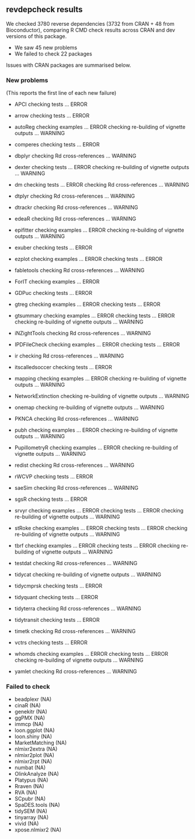 ## revdepcheck results

We checked 3780 reverse dependencies (3732 from CRAN + 48 from Bioconductor), comparing R CMD check results across CRAN and dev versions of this package.

 * We saw 45 new problems
 * We failed to check 22 packages

Issues with CRAN packages are summarised below.

### New problems
(This reports the first line of each new failure)

* APCI
  checking tests ... ERROR

* arrow
  checking tests ... ERROR

* autoReg
  checking examples ... ERROR
  checking re-building of vignette outputs ... WARNING

* comperes
  checking tests ... ERROR

* dbplyr
  checking Rd cross-references ... WARNING

* dexter
  checking tests ... ERROR
  checking re-building of vignette outputs ... WARNING

* dm
  checking tests ... ERROR
  checking Rd cross-references ... WARNING

* dtplyr
  checking Rd cross-references ... WARNING

* dtrackr
  checking Rd cross-references ... WARNING

* edeaR
  checking Rd cross-references ... WARNING

* epifitter
  checking examples ... ERROR
  checking re-building of vignette outputs ... WARNING

* exuber
  checking tests ... ERROR

* ezplot
  checking examples ... ERROR
  checking tests ... ERROR

* fabletools
  checking Rd cross-references ... WARNING

* ForIT
  checking examples ... ERROR

* GDPuc
  checking tests ... ERROR

* gtreg
  checking examples ... ERROR
  checking tests ... ERROR

* gtsummary
  checking examples ... ERROR
  checking tests ... ERROR
  checking re-building of vignette outputs ... WARNING

* iNZightTools
  checking Rd cross-references ... WARNING

* IPDFileCheck
  checking examples ... ERROR
  checking tests ... ERROR

* ir
  checking Rd cross-references ... WARNING

* itscalledsoccer
  checking tests ... ERROR

* mapping
  checking examples ... ERROR
  checking re-building of vignette outputs ... WARNING

* NetworkExtinction
  checking re-building of vignette outputs ... WARNING

* onemap
  checking re-building of vignette outputs ... WARNING

* PKNCA
  checking Rd cross-references ... WARNING

* pubh
  checking examples ... ERROR
  checking re-building of vignette outputs ... WARNING

* PupillometryR
  checking examples ... ERROR
  checking re-building of vignette outputs ... WARNING

* redist
  checking Rd cross-references ... WARNING

* rWCVP
  checking tests ... ERROR

* saeSim
  checking Rd cross-references ... WARNING

* sgsR
  checking tests ... ERROR

* srvyr
  checking examples ... ERROR
  checking tests ... ERROR
  checking re-building of vignette outputs ... WARNING

* stRoke
  checking examples ... ERROR
  checking tests ... ERROR
  checking re-building of vignette outputs ... WARNING

* tbrf
  checking examples ... ERROR
  checking tests ... ERROR
  checking re-building of vignette outputs ... WARNING

* testdat
  checking Rd cross-references ... WARNING

* tidycat
  checking re-building of vignette outputs ... WARNING

* tidycmprsk
  checking tests ... ERROR

* tidyquant
  checking tests ... ERROR

* tidyterra
  checking Rd cross-references ... WARNING

* tidytransit
  checking tests ... ERROR

* timetk
  checking Rd cross-references ... WARNING

* vctrs
  checking tests ... ERROR

* whomds
  checking examples ... ERROR
  checking tests ... ERROR
  checking re-building of vignette outputs ... WARNING

* yamlet
  checking Rd cross-references ... WARNING

### Failed to check

* beadplexr      (NA)
* cinaR          (NA)
* genekitr       (NA)
* ggPMX          (NA)
* immcp          (NA)
* loon.ggplot    (NA)
* loon.shiny     (NA)
* MarketMatching (NA)
* nlmixr2extra   (NA)
* nlmixr2plot    (NA)
* nlmixr2rpt     (NA)
* numbat         (NA)
* OlinkAnalyze   (NA)
* Platypus       (NA)
* Rraven         (NA)
* RVA            (NA)
* SCpubr         (NA)
* SpaDES.tools   (NA)
* tidySEM        (NA)
* tinyarray      (NA)
* vivid          (NA)
* xpose.nlmixr2  (NA)
